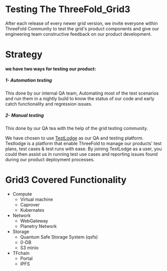 # Testing The ThreeFold_Grid3

After each release of every newer grid version, we invite everyone within ThreeFold Community to test the grid's product components and give our engineering team constructive feedback on our product development.

# Strategy
#### we have two ways for testing our product:
##### 1- Automation testing
This done by our internal QA team, Automating most of the test scenarios and run them in a nightly build to know the status of our code and early catch functionality and regression issues.
##### 2- Manual testing
This done by our QA tea with the help of the grid testing community.

We have chosen to use [TestLodge](grid3_testlodge) as our QA and testing platform. Testlodge is a platform that enable ThreeFold to manage our products' test plans, test cases & test runs with ease. By joining TestLodge as a user, you could then assist us in running test use cases and reporting issues found during our product deployment processes.

# Grid3 Covered Functionality
- Compute
  - Virtual machine
  - Caprover
  - Kubernates
- Network
  - WebGateway
  - Planetry Network
- Storage
  - Quantum Safe Storage System (qsfs)
  - 0-DB
  - S3 minio
- TFchain
  - Portal
  - IPFS
